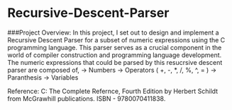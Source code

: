 # Recursive-Descent-Parser
###Project Overview:
       In this project, I set out to design and implement a Recursive Descent Parser for a subset of numeric expressions using the C programming language. This parser serves as a crucial component in the world of compiler construction and programming language development.
The numeric expressions that could be parsed by this resucrsive descent 
parser are composed of,
        -> Numbers
        -> Operators ( +, -, *, /, %, ^, = )
        -> Paranthesis
        -> Variables

Reference: C: The Complete Refernce, Fourth Edition by Herbert Schildt 
from McGrawhill publications.
ISBN - 9780070411838.
